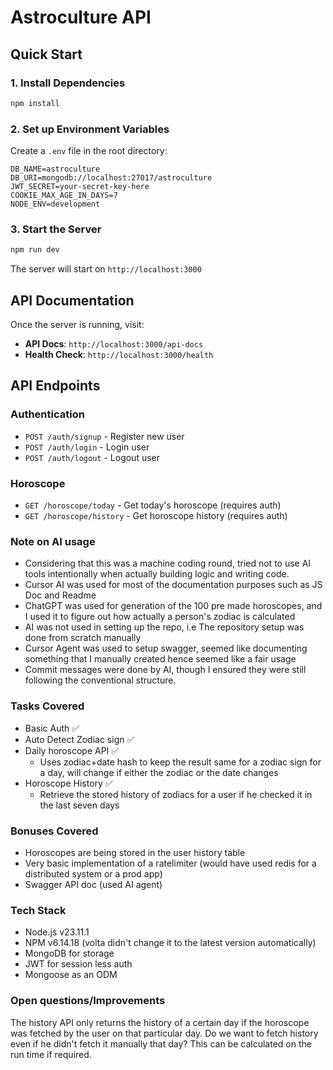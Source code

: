 # Astroculture API

## Quick Start

### 1. Install Dependencies
```bash
npm install
```

### 2. Set up Environment Variables
Create a `.env` file in the root directory:
```env
DB_NAME=astroculture
DB_URI=mongodb://localhost:27017/astroculture
JWT_SECRET=your-secret-key-here
COOKIE_MAX_AGE_IN_DAYS=7
NODE_ENV=development
```

### 3. Start the Server
```bash
npm run dev
```

The server will start on `http://localhost:3000`

## API Documentation

Once the server is running, visit:
- **API Docs**: `http://localhost:3000/api-docs`
- **Health Check**: `http://localhost:3000/health`

## API Endpoints

### Authentication
- `POST /auth/signup` - Register new user
- `POST /auth/login` - Login user
- `POST /auth/logout` - Logout user

### Horoscope
- `GET /horoscope/today` - Get today's horoscope (requires auth)
- `GET /horoscope/history` - Get horoscope history (requires auth)


### Note on AI usage
- Considering that this was a machine coding round, tried not to use AI tools intentionally when actually building logic and writing code. 
- Cursor AI was used for most of the documentation purposes such as JS Doc and Readme
- ChatGPT was used for generation of the 100 pre made horoscopes, and I used it to figure out how actually a person's zodiac is calculated
- AI was not used in setting up the repo, i.e The repository setup was done from scratch manually 
- Cursor Agent was used to setup swagger, seemed like documenting something that I manually created hence seemed like a fair usage
- Commit messages were done by AI, though I ensured they were still following the conventional structure.


### Tasks Covered 
- Basic Auth ✅
- Auto Detect Zodiac sign ✅ 
- Daily horoscope API ✅
  - Uses zodiac+date hash to keep the result same for a zodiac sign for a day, will change if either the zodiac or the date changes
- Horoscope History ✅
  - Retrieve the stored history of zodiacs for a user if he checked it in the last seven days

### Bonuses Covered 
- Horoscopes are being stored in the user history table 
- Very basic implementation of a ratelimiter (would have used redis for a distributed system or a prod app)
- Swagger API doc (used AI agent)
  

### Tech Stack
- Node.js v23.11.1
- NPM v6.14.18 (volta didn't change it to the latest version automatically)
- MongoDB for storage 
- JWT for session less auth
- Mongoose as an ODM 

### Open questions/Improvements
The history API only returns the history of a certain day if the horoscope was fetched by the user on that particular day. Do we want to fetch history even if he didn't fetch it manually that day? This can be calculated on the run time if required.